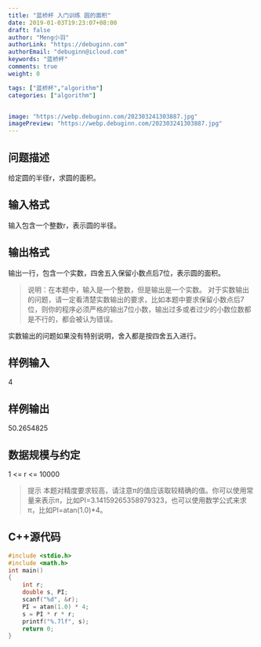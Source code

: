 ```yaml
---
title: "蓝桥杯 入门训练 圆的面积"
date: 2019-01-03T19:23:07+08:00
draft: false
author: "Meng小羽"
authorLink: "https://debuginn.com"
authorEmail: "debuginn@icloud.com"
keywords: "蓝桥杯"
comments: true
weight: 0

tags: ["蓝桥杯","algorithm"]
categories: ["algorithm"]


image: "https://webp.debuginn.com/202303241303887.jpg"
imagePreview: "https://webp.debuginn.com/202303241303887.jpg"
---
```


## 问题描述

给定圆的半径r，求圆的面积。

## 输入格式

输入包含一个整数r，表示圆的半径。

## 输出格式

输出一行，包含一个实数，四舍五入保留小数点后7位，表示圆的面积。

> 说明：在本题中，输入是一个整数，但是输出是一个实数。
对于实数输出的问题，请一定看清楚实数输出的要求，比如本题中要求保留小数点后7位，则你的程序必须严格的输出7位小数，输出过多或者过少的小数位数都是不行的，都会被认为错误。

实数输出的问题如果没有特别说明，舍入都是按四舍五入进行。

## 样例输入

4

## 样例输出

50.2654825

## 数据规模与约定

1 <= r <= 10000

> 提示 本题对精度要求较高，请注意π的值应该取较精确的值。你可以使用常量来表示π，比如PI=3.14159265358979323，也可以使用数学公式来求π，比如PI=atan(1.0)*4。

## C++源代码

```c
#include <stdio.h>
#include <math.h>
int main()
{
    int r;
    double s, PI;
    scanf("%d", &r);
    PI = atan(1.0) * 4;
    s = PI * r * r;
    printf("%.7lf", s);
    return 0;
}
```
